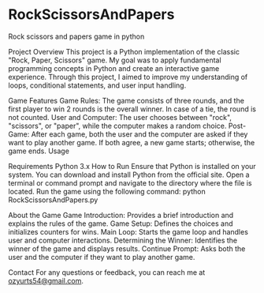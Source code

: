 # RockScissorsAndPapers
 Rock scissors and papers game in python

Project Overview
This project is a Python implementation of the classic "Rock, Paper, Scissors" game. My goal was to apply fundamental programming concepts in Python and create an interactive game experience. Through this project, I aimed to improve my understanding of loops, conditional statements, and user input handling.

Game Features
Game Rules: The game consists of three rounds, and the first player to win 2 rounds is the overall winner. In case of a tie, the round is not counted.
User and Computer: The user chooses between "rock", "scissors", or "paper", while the computer makes a random choice.
Post-Game: After each game, both the user and the computer are asked if they want to play another game. If both agree, a new game starts; otherwise, the game ends.
Usage


Requirements
Python 3.x
How to Run
Ensure that Python is installed on your system. You can download and install Python from the official site.
Open a terminal or command prompt and navigate to the directory where the file is located.
Run the game using the following command:
python RockScissorsAndPapers.py


About the Game
Game Introduction: Provides a brief introduction and explains the rules of the game.
Game Setup: Defines the choices and initializes counters for wins.
Main Loop: Starts the game loop and handles user and computer interactions.
Determining the Winner: Identifies the winner of the game and displays results.
Continue Prompt: Asks both the user and the computer if they want to play another game.


Contact
For any questions or feedback, you can reach me at ozyurts54@gmail.com.


